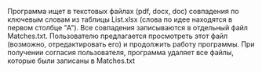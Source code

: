 Программа ищет в текстовых файлах (pdf, docx, doc) совпадения по ключевым словам из таблицы List.xlsx (слова по идее находятся в первом столбце "А"). Все совпадения записываются в отдельный файл Matches.txt. Пользователю предлагается просмотреть этот файл (возможно, отредактировать его) и продолжить работу программы. При получении согласия пользователя, программа удаляет все файлы, которые были записаны в Matches.txt
